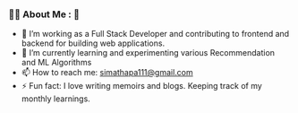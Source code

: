 ### :woman_technologist: About Me : 👋

- :telescope: I’m working as a Full Stack Developer and contributing to frontend and backend for building web applications.
- 🌱 I’m currently learning and experimenting various Recommendation and ML Algorithms
- 📫 How to reach me: simathapa111@gmail.com
- ⚡ Fun fact: I love writing memoirs and blogs. Keeping track of my monthly learnings.
